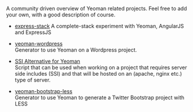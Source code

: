 A community driven overview of Yeoman related projects. Feel free to add your own, with a good description of course.

- [express-stack](https://github.com/yeoman/yeoman/tree/express-stack)
  A complete-stack experiment with Yeoman, AngularJS and ExpressJS

- [yeoman-wordpress](https://github.com/romainberger/yeoman-wordpress)  
  Generator to use Yeoman on a Wordpress project.

- [SSI Alternative for Yeoman](https://github.com/EurekaSoftware/client-side-includes)  
  Script that can be used when working on a project that requires server side includes (SSI) and that will be hosted on an (apache, nginx etc.) type of server.

- [yeoman-bootstrap-less](https://github.com/Thomas-Lebeau/yeoman-bootstrap-less)  
  Generator to use Yeoman to generate a Twitter Bootstrap project with LESS